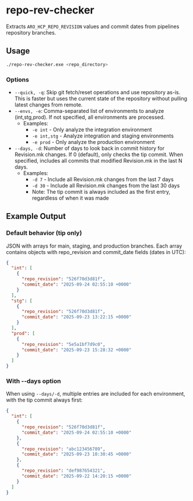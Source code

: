 # repo-rev-checker

Extracts `ARO_HCP_REPO_REVISION` values and commit dates from pipelines repository branches.

## Usage

```bash
./repo-rev-checker.exe <repo_directory>
```

### Options

- `--quick, -q`: Skip git fetch/reset operations and use repository as-is. This is faster but uses the current state of the repository without pulling latest changes from remote.
- `--envs, -e`: Comma-separated list of environments to analyze (int,stg,prod). If not specified, all environments are processed.
  - Examples:
    - `-e int` - Only analyze the integration environment
    - `-e int,stg` - Analyze integration and staging environments
    - `-e prod` - Only analyze the production environment
- `--days, -d`: Number of days to look back in commit history for Revision.mk changes. If 0 (default), only checks the tip commit. When specified, includes all commits that modified Revision.mk in the last N days.
  - Examples:
    - `-d 7` - Include all Revision.mk changes from the last 7 days
    - `-d 30` - Include all Revision.mk changes from the last 30 days
    - Note: The tip commit is always included as the first entry, regardless of when it was made

## Example Output

### Default behavior (tip only)
JSON with arrays for main, staging, and production branches. Each array contains objects with repo_revision and commit_date fields (dates in UTC):

```json
{
  "int": [
    {
      "repo_revision": "526f70d3d81f",
      "commit_date": "2025-09-24 02:55:10 +0000"
    }
  ],
  "stg": [
    {
      "repo_revision": "526f70d3d81f",
      "commit_date": "2025-09-23 13:22:15 +0000"
    }
  ],
  "prod": [
    {
      "repo_revision": "5e5a1bf7d9c0",
      "commit_date": "2025-09-23 15:28:32 +0000"
    }
  ]
}
```

### With --days option
When using `--days/-d`, multiple entries are included for each environment, with the tip commit always first:

```json
{
  "int": [
    {
      "repo_revision": "526f70d3d81f",
      "commit_date": "2025-09-24 02:55:10 +0000"
    },
    {
      "repo_revision": "abc123456789",
      "commit_date": "2025-09-23 10:30:45 +0000"
    },
    {
      "repo_revision": "def987654321",
      "commit_date": "2025-09-22 14:20:15 +0000"
    }
  ]
}
```

